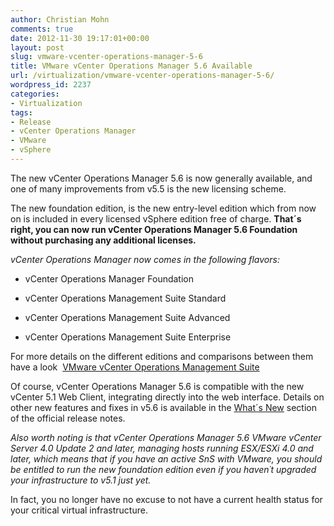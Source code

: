 ```yaml
---
author: Christian Mohn
comments: true
date: 2012-11-30 19:17:01+00:00
layout: post
slug: vmware-vcenter-operations-manager-5-6
title: VMware vCenter Operations Manager 5.6 Available
url: /virtualization/vmware-vcenter-operations-manager-5-6/
wordpress_id: 2237
categories:
- Virtualization
tags:
- Release
- vCenter Operations Manager
- VMware
- vSphere
---
```


The new vCenter Operations Manager 5.6 is now generally available, and one of many improvements from v5.5 is the new licensing scheme.

The new foundation edition, is the new entry-level edition which from now on is included in every licensed vSphere edition free of charge. **That´s right, you can now run vCenter Operations Manager 5.6 Foundation without purchasing any additional licenses.**

_vCenter Operations Manager now comes in the following flavors:_



	
  * vCenter Operations Manager Foundation

	
  * vCenter Operations Management Suite Standard

	
  * vCenter Operations Management Suite Advanced

	
  * vCenter Operations Management Suite Enterprise


For more details on the different editions and comparisons between them have a look  [VMware vCenter Operations Management Suite](http://www.vmware.com/products/datacenter-virtualization/vcenter-operations-management/buy.html)

Of course, vCenter Operations Manager 5.6 is compatible with the new vCenter 5.1 Web Client, integrating directly into the web interface. Details on other new features and fixes in v5.6 is available in the [What´s New](http://www.vmware.com/support/vcops/doc/vcops-56-vapp-release-notes.html#intro) section of the official release notes.

_Also worth noting is that vCenter Operations Manager 5.6 VMware vCenter Server 4.0 Update 2 and later, managing hosts running ESX/ESXi 4.0 and later, which means that if you have an active SnS with VMware, you should be entitled to run the new foundation edition even if you haven´t upgraded your infrastructure to v5.1 just yet._

In fact, you no longer have no excuse to not have a current health status for your critical virtual infrastructure.
